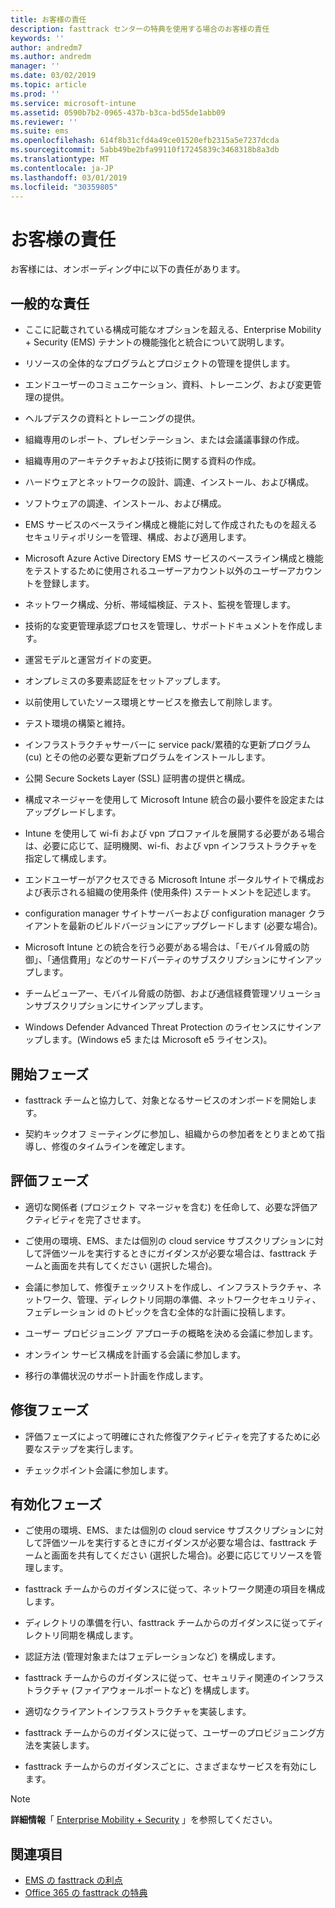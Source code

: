 ```yaml
---
title: お客様の責任
description: fasttrack センターの特典を使用する場合のお客様の責任
keywords: ''
author: andredm7
ms.author: andredm
manager: ''
ms.date: 03/02/2019
ms.topic: article
ms.prod: ''
ms.service: microsoft-intune
ms.assetid: 0590b7b2-0965-437b-b3ca-bd55de1abb09
ms.reviewer: ''
ms.suite: ems
ms.openlocfilehash: 614f8b31cfd4a49ce01520efb2315a5e7237dcda
ms.sourcegitcommit: 5abb49be2bfa99110f17245839c3468318b8a3db
ms.translationtype: MT
ms.contentlocale: ja-JP
ms.lasthandoff: 03/01/2019
ms.locfileid: "30359805"
---
```

# <a name="your-responsibilities"></a>お客様の責任

お客様には、オンボーディング中に以下の責任があります。

## <a name="general-responsibilities"></a>一般的な責任

-   ここに記載されている構成可能なオプションを超える、Enterprise Mobility + Security (EMS) テナントの機能強化と統合について説明します。

-   リソースの全体的なプログラムとプロジェクトの管理を提供します。

-   エンドユーザーのコミュニケーション、資料、トレーニング、および変更管理の提供。

-   ヘルプデスクの資料とトレーニングの提供。

-   組織専用のレポート、プレゼンテーション、または会議議事録の作成。

-   組織専用のアーキテクチャおよび技術に関する資料の作成。

-   ハードウェアとネットワークの設計、調達、インストール、および構成。

-   ソフトウェアの調達、インストール、および構成。

-   EMS サービスのベースライン構成と機能に対して作成されたものを超えるセキュリティポリシーを管理、構成、および適用します。

-   Microsoft Azure Active Directory EMS サービスのベースライン構成と機能をテストするために使用されるユーザーアカウント以外のユーザーアカウントを登録します。

-   ネットワーク構成、分析、帯域幅検証、テスト、監視を管理します。

-   技術的な変更管理承認プロセスを管理し、サポートドキュメントを作成します。

-   運営モデルと運営ガイドの変更。

-   オンプレミスの多要素認証をセットアップします。

-   以前使用していたソース環境とサービスを撤去して削除します。

-   テスト環境の構築と維持。

-   インフラストラクチャサーバーに service pack/累積的な更新プログラム (cu) とその他の必要な更新プログラムをインストールします。

-   公開 Secure Sockets Layer (SSL) 証明書の提供と構成。

-   構成マネージャーを使用して Microsoft Intune 統合の最小要件を設定またはアップグレードします。

-   Intune を使用して wi-fi および vpn プロファイルを展開する必要がある場合は、必要に応じて、証明機関、wi-fi、および vpn インフラストラクチャを指定して構成します。

-   エンドユーザーがアクセスできる Microsoft Intune ポータルサイトで構成および表示される組織の使用条件 (使用条件) ステートメントを記述します。

-   configuration manager サイトサーバーおよび configuration manager クライアントを最新のビルドバージョンにアップグレードします (必要な場合)。

-   Microsoft Intune との統合を行う必要がある場合は、「モバイル脅威の防御」、「通信費用」などのサードパーティのサブスクリプションにサインアップします。

-   チームビューアー、モバイル脅威の防御、および通信経費管理ソリューションサブスクリプションにサインアップします。

-   Windows Defender Advanced Threat Protection のライセンスにサインアップします。(Windows e5 または Microsoft e5 ライセンス)。

## <a name="initiate-phase"></a>開始フェーズ

-   fasttrack チームと協力して、対象となるサービスのオンボードを開始します。

-   契約キックオフ ミーティングに参加し、組織からの参加者をとりまとめて指導し、修復のタイムラインを確定します。

## <a name="assess-phase"></a>評価フェーズ

-   適切な関係者 (プロジェクト マネージャを含む) を任命して、必要な評価アクティビティを完了させます。

-   ご使用の環境、EMS、または個別の cloud service サブスクリプションに対して評価ツールを実行するときにガイダンスが必要な場合は、fasttrack チームと画面を共有してください (選択した場合)。

-   会議に参加して、修復チェックリストを作成し、インフラストラクチャ、ネットワーク、管理、ディレクトリ同期の準備、ネットワークセキュリティ、フェデレーション id のトピックを含む全体的な計画に投稿します。

-   ユーザー プロビジョニング アプローチの概略を決める会議に参加します。

-   オンライン サービス構成を計画する会議に参加します。

-   移行の準備状況のサポート計画を作成します。

## <a name="remediate-phase"></a>修復フェーズ

-   評価フェーズによって明確にされた修復アクティビティを完了するために必要なステップを実行します。

-   チェックポイント会議に参加します。

## <a name="enable-phase"></a>有効化フェーズ

-   ご使用の環境、EMS、または個別の cloud service サブスクリプションに対して評価ツールを実行するときにガイダンスが必要な場合は、fasttrack チームと画面を共有してください (選択した場合)。必要に応じてリソースを管理します。

-   fasttrack チームからのガイダンスに従って、ネットワーク関連の項目を構成します。

-   ディレクトリの準備を行い、fasttrack チームからのガイダンスに従ってディレクトリ同期を構成します。

-   認証方法 (管理対象またはフェデレーションなど) を構成します。 

-   fasttrack チームからのガイダンスに従って、セキュリティ関連のインフラストラクチャ (ファイアウォールポートなど) を構成します。

-   適切なクライアントインフラストラクチャを実装します。

-   fasttrack チームからのガイダンスに従って、ユーザーのプロビジョニング方法を実装します。

-   fasttrack チームからのガイダンスごとに、さまざまなサービスを有効にします。

> [!NOTE]
> **詳細情報**「 [Enterprise Mobility + Security](https://www.microsoft.com/en-us/cloud-platform/enterprise-mobility) 」を参照してください。

## <a name="see-also"></a>関連項目

- [EMS の fasttrack の利点](EMS-fasttrack-benefit-for-EMS.md)
- [Office 365 の fasttrack の特典](O365-fasttrack-benefit-for-office-365.md)

